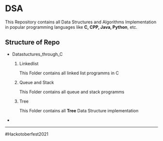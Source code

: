 # DSA

This Repository contains all Data Structures and Algorithms Implementation in popular programming languages like **C, CPP, Java, Python**, etc.

## Structure of Repo

* Datastuctures_through_C
  1. Linkedlist

      This Folder contains all linked list programms in C

  2. Queue and Stack

     This Folder contains all queue and stack programms

  3. Tree

     This Folder contains all **Tree** Data Structure implementation

*

---

#Hackotoberfest2021
